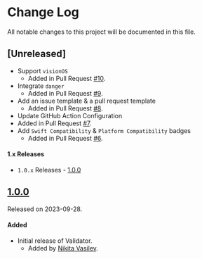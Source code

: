 # Change Log
All notable changes to this project will be documented in this file.

## [Unreleased]
- Support `visionOS`
  - Added in Pull Request [#10](https://github.com/space-code/validator/pull/10).
- Integrate `danger`
  - Added in Pull Request [#9](https://github.com/space-code/validator/pull/9).
- Add an issue template & a pull request template
  - Added in Pull Request [#8](https://github.com/space-code/validator/pull/8).
-  Update GitHub Action Configuration
  - Added in Pull Request [#7](https://github.com/space-code/validator/pull/7).
- Add `Swift Compatibility` & `Platform Compatibility` badges
  - Added in Pull Request [#6](https://github.com/space-code/validator/pull/6).

#### 1.x Releases
- `1.0.x` Releases - [1.0.0](#100)

## [1.0.0](https://github.com/space-code/validator/releases/tag/1.0.0)
Released on 2023-09-28.

#### Added
- Initial release of Validator.
  - Added by [Nikita Vasilev](https://github.com/nik3212).